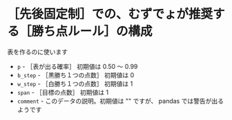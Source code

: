 # ［先後固定制］での、むずでょが推奨する［勝ち点ルール］の構成

表を作るのに使います

* `p` - ［表が出る確率］ 初期値は 0.50 ～ 0.99
* `b_step` - ［黒勝ち１つの点数］ 初期値は 0
* `w_step` - ［白勝ち１つの点数］ 初期値は 1
* `span` - ［目標の点数］ 初期値は 1
* `comment` - このデータの説明。初期値は "" ですが、 pandas では警告が出るようです
